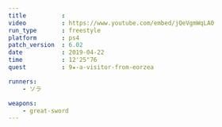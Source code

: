 ```yaml
---
title          :
video          : https://www.youtube.com/embed/jQeVgmWqLA0
run_type       : freestyle
platform       : ps4
patch_version  : 6.02
date           : 2019-04-22
time           : 12'25"76
quest          : 9★-a-visitor-from-eorzea

runners:
    - ソラ

weapons:
    - great-sword
---
```

